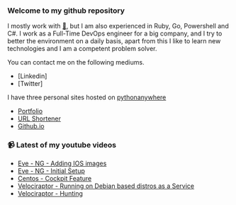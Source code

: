 ### Welcome to my github repository

I mostly work with [:snake:](https://www.python.org/), but I am also experienced in Ruby, Go, Powershell and C#. I work as a Full-Time DevOps engineer for a big company, and I try to better the environment on a daily basis, apart from this I like to learn new technologies and I am a competent problem solver.

You can contact me on the following mediums.
- [Linkedin]
- [Twitter]

I have three personal sites hosted on [pythonanywhere](https://www.pythonanywhere.com/)
- [Portfolio](http://r3ap3rpy.pythonanywhere.com/)
- [URL Shortener](http://shortenpy.pythonanywhere.com/)
- [Github.io](https://r3ap3rpy.github.io/)

### :video_camera: Latest of my youtube videos
<!-- YOUTUBE:START -->
- [Eve - NG - Adding IOS images](https://www.youtube.com/watch?v=J2_lIeXG7ho)
- [Eve - NG - Initial Setup](https://www.youtube.com/watch?v=d9Ea-hy9Q7w)
- [Centos - Cockpit Feature](https://www.youtube.com/watch?v=NkKeXaJ63zQ)
- [Velociraptor - Running on Debian based distros as a Service](https://www.youtube.com/watch?v=E1XN3y_U41Q)
- [Velociraptor - Hunting](https://www.youtube.com/watch?v=w2-8L4A48W0)
<!-- YOUTUBE:END -->

